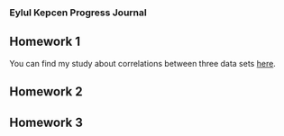 ### Eylul Kepcen Progress Journal

## Homework 1
You can find my study about correlations between three data sets [here](gh-pages/Homework1.html).

## Homework 2
## Homework 3

